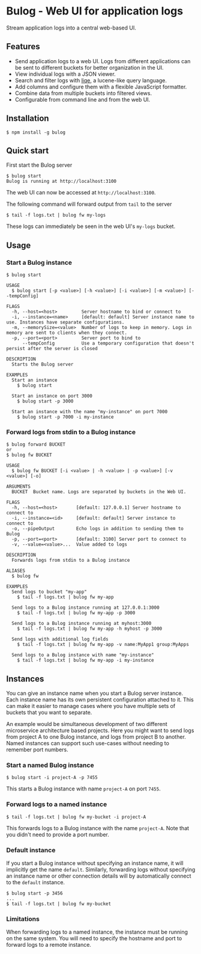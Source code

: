 # Bulog - Web UI for application logs

Stream application logs into a central web-based UI.

## Features

- Send application logs to a web UI. Logs from different applications can be sent to different buckets for better organization in the UI.
- View individual logs with a JSON viewer.
- Search and filter logs with [liqe](https://github.com/gajus/liqe), a lucene-like query language.
- Add columns and configure them with a flexible JavaScript formatter.
- Combine data from multiple buckets into filtered views.
- Configurable from command line and from the web UI.

## Installation

```
$ npm install -g bulog
```

## Quick start

First start the Bulog server

```
$ bulog start
Bulog is running at http://localhost:3100
```

The web UI can now be accessed at `http://localhost:3100`.

The following command will forward output from `tail` to the server

```
$ tail -f logs.txt | bulog fw my-logs
```

These logs can immediately be seen in the web UI's `my-logs` bucket.

## Usage

### Start a Bulog instance

```
$ bulog start
```

```
USAGE
  $ bulog start [-p <value>] [-h <value>] [-i <value>] [-m <value>] [--tempConfig]

FLAGS
  -h, --host=<host>         Server hostname to bind or connect to
  -i, --instance=<name>     [default: default] Server instance name to use. Instances have separate configurations.
  -m, --memorySize=<value>  Number of logs to keep in memory. Logs in memory are sent to clients when they connect.
  -p, --port=<port>         Server port to bind to
      --tempConfig          Use a temporary configuration that doesn't persist after the server is closed

DESCRIPTION
  Starts the Bulog server

EXAMPLES
  Start an instance
    $ bulog start

  Start an instance on port 3000
    $ bulog start -p 3000

  Start an instance with the name "my-instance" on port 7000
    $ bulog start -p 7000 -i my-instance
```

### Forward logs from stdin to a Bulog instance

```
$ bulog forward BUCKET
or
$ bulog fw BUCKET
```

```
USAGE
  $ bulog fw BUCKET [-i <value> | -h <value> | -p <value>] [-v <value>] [-o]

ARGUMENTS
  BUCKET  Bucket name. Logs are separated by buckets in the Web UI.

FLAGS
  -h, --host=<host>       [default: 127.0.0.1] Server hostname to connect to
  -i, --instance=<id>     [default: default] Server instance to connect to
  -o, --pipeOutput        Echo logs in addition to sending them to Bulog
  -p, --port=<port>       [default: 3100] Server port to connect to
  -v, --value=<value>...  Value added to logs

DESCRIPTION
  Forwards logs from stdin to a Bulog instance

ALIASES
  $ bulog fw

EXAMPLES
  Send logs to bucket "my-app"
    $ tail -f logs.txt | bulog fw my-app

  Send logs to a Bulog instance running at 127.0.0.1:3000
    $ tail -f logs.txt | bulog fw my-app -p 3000

  Send logs to a Bulog instance running at myhost:3000
    $ tail -f logs.txt | bulog fw my-app -h myhost -p 3000

  Send logs with additional log fields
    $ tail -f logs.txt | bulog fw my-app -v name:MyApp1 group:MyApps

  Send logs to a Bulog instance with name "my-instance"
    $ tail -f logs.txt | bulog fw my-app -i my-instance
```

## Instances

You can give an instance name when you start a Bulog server instance. Each instance name has its own persistent configuration attached to it. This can make it easier to manage cases where you have multiple sets of buckets that you want to separate.

An example would be simultaneous development of two different microservice architecture based projects. Here you might want to send logs from project A to one Bulog instance, and logs from project B to another. Named instances can support such use-cases without needing to remember port numbers.

### Start a named Bulog instance

```
$ bulog start -i project-A -p 7455
```

This starts a Bulog instance with name `project-A` on port `7455`.

### Forward logs to a named instance

```
$ tail -f logs.txt | bulog fw my-bucket -i project-A
```

This forwards logs to a Bulog instance with the name `project-A`. Note that you didn't need to provide a port number.

### Default instance

If you start a Bulog instance without specifying an instance name, it will implicitly get the name `default`. Similarly, forwarding logs without specifying an instance name or other connection details will by automatically connect to the `default` instance.

```
$ bulog start -p 3456
...
$ tail -f logs.txt | bulog fw my-bucket
```

### Limitations

When forwarding logs to a named instance, the instance must be running on the same system. You will need to specify the hostname and port to forward logs to a remote instance.
